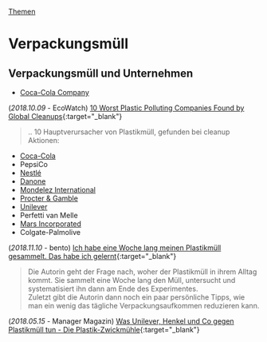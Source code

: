 [Themen](../thema.html)

# Verpackungsmüll

## Verpackungsmüll und Unternehmen

* [Coca-Cola Company](../konzerne/coca-cola_co#verpackungsmuell)

(_2018.10.09_ - EcoWatch) [10 Worst Plastic Polluting Companies Found by Global Cleanups](https://www.ecowatch.com/worst-plastic-polluting-companies-2611144880.html){:target="_blank"}   
> .. 10 Hauptverursacher von Plastikmüll, gefunden bei cleanup Aktionen:
* [Coca-Cola](../konzerne/coca-cola_co.html)
* PepsiCo
* [Nestlé](../konzerne/nestle.html)
* [Danone](../konzerne/danone.html)
* [Mondelez International](../konzerne/mondelez_international.html)
* [Procter & Gamble](../konzerne/procter-gamble.html)
* [Unilever](../konzerne/unilever.html)
* Perfetti van Melle
* [Mars Incorporated](../konzerne/mars_inc.html)
* Colgate-Palmolive

(_2018.11.10_ - bento) [Ich habe eine Woche lang meinen Plastikmüll gesammelt. Das habe ich gelernt](https://www.bento.de/nachhaltigkeit/plastikmuell-vermeiden-ich-habe-eine-woche-lang-meinen-plastikmuell-gesammelt-und-das-dabei-gelernt-a-4f94634c-5dcf-400d-844e-e59d05fee57b){:target="_blank"}   
> Die Autorin geht der Frage nach, woher der Plastikmüll in ihrem Alltag kommt. Sie
 sammelt eine Woche lang den Müll, untersucht und systematisiert ihn dann am Ende des Experimentes.   
 Zuletzt gibt die Autorin dann noch ein paar persönliche Tipps, wie man ein wenig das tägliche Verpackungsaufkommen reduzieren kann.

(_2018.05.15_ - Manager Magazin) [Was Unilever, Henkel und Co gegen Plastikmüll tun - Die Plastik-Zwickmühle](https://www.manager-magazin.de/unternehmen/industrie/plastikmuell-was-henkel-unilever-und-p-g-tun-a-1207800.html){:target="_blank"}   
